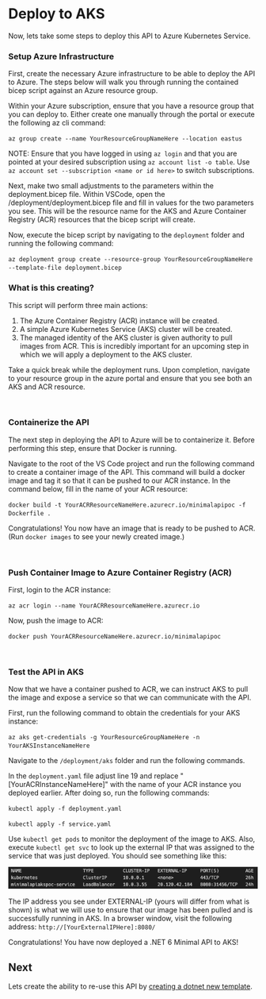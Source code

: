 # Deploy to AKS

Now, lets take some steps to deploy this API to Azure Kubernetes Service.

### Setup Azure Infrastructure

First, create the necessary Azure infrastructure to be able to deploy the API to Azure.  The steps below will walk you through running the contained bicep script against an Azure resource group.

Within your Azure subscription, ensure that you have a resource group that you can deploy to.  Either create one manually through the portal or execute the following az cli command:

`az group create --name YourResourceGroupNameHere --location eastus`

NOTE: Ensure that you have logged in using `az login` and that you are pointed at your desired subscription using `az account list -o table`.  Use `az account set --subscription <name or id here>` to switch subscriptions.

Next, make two small adjustments to the parameters within the deployment.bicep file.  Within VSCode, open the /deployment/deployment.bicep file and fill in values for the two parameters you see.  This will be the resource name for the AKS and Azure Container Registry (ACR) resources that the bicep script will create.

Now, execute the bicep script by navigating to the `deployment` folder and running the following command:

`az deployment group create --resource-group YourResourceGroupNameHere --template-file deployment.bicep`

### What is this creating?

This script will perform three main actions:

1. The Azure Container Registry (ACR) instance will be created.
2. A simple Azure Kubernetes Service (AKS) cluster will be created.
3. The managed identity of the AKS cluster is given authority to pull images from ACR.  This is incredibly important for an upcoming step in which we will apply a deployment to the AKS cluster.

Take a quick break while the deployment runs.  Upon completion, navigate to your resource group in the azure portal and ensure that you see both an AKS and ACR resource.

<br>

### Containerize the API

The next step in deploying the API to Azure will be to containerize it.  Before performing this step, ensure that Docker is running.

Navigate to the root of the VS Code project and run the following command to create a container image of the API.  This command will build a docker image and tag it so that it can be pushed to our ACR instance.  In the command below, fill in the name of your ACR resource:

`docker build -t YourACRResourceNameHere.azurecr.io/minimalapipoc -f Dockerfile .`

Congratulations! You now have an image that is ready to be pushed to ACR. (Run `docker images` to see your newly created image.)

<br>

### Push Container Image to Azure Container Registry (ACR) 

First, login to the ACR instance:

`az acr login --name YourACRResourceNameHere.azurecr.io `

Now, push the image to ACR:

`docker push YourACRResourceNameHere.azurecr.io/minimalapipoc`

<br>

### Test the API in AKS

Now that we have a container pushed to ACR, we can instruct AKS to pull the image and expose a service so that we can communicate with the API.

First, run the following command to obtain the credentials for your AKS instance:

`az aks get-credentials -g YourResourceGroupNameHere -n YourAKSInstanceNameHere`

Navigate to the `/deployment/aks` folder and run the following commands.

In the `deployment.yaml` file adjust line 19 and replace "[YourACRInstanceNameHere]" with the name of your ACR instance you deployed earlier.  After doing so, run the following commands:

`kubectl apply -f deployment.yaml`

`kubectl apply -f service.yaml`

Use `kubectl get pods` to monitor the deployment of the image to AKS.  Also, execute `kubectl get svc` to look up the external IP that was assigned to the service that was just deployed.  You should see something like this:

![Kubernetes Service](/assets/service.png)

The IP address you see under EXTERNAL-IP (yours will differ from what is shown) is what we will use to ensure that our image has been pulled and is successfully running in AKS.  In a browser window, visit the following address: `http://[YourExternalIPHere]:8080/`

Congratulations!  You have now deployed a .NET 6 Minimal API to AKS!

## Next

Lets create the ability to re-use this API by [creating a dotnet new template](dotnet-new-template.md).
